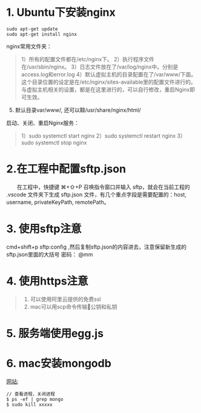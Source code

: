# 1. Ubuntu下安装nginx
```
sudo apt-get update
sudo apt-get install nginx
```

nginx常用文件夹：
> 1）所有的配置文件都在/etc/nginx下。
2）执行程序文件在/usr/sbin/nginx。
3）日志文件放在了/var/log/nginx中。分别是access.log和error.log
4）默认虚拟主机的目录配置在了/var/www/下面。这个目录位置的设定是在/etc/nginx/sites-available里的配置文件进行的。与虚拟主机相关的设置，都是在这里进行的，可以自行修改，重启Nginx即可生效。
5) 默认目录var/www/, 还可以鞥/usr/share/nginx/html/

启动、关闭、重启Nginx服务：
> 1）sudo systemctl start nginx
2）sudo systemctl restart nginx
3）sudo systemctl stop nginx

# 2.在工程中配置sftp.json
  在工程中，快捷键 ⌘+⇧+P 召唤指令窗口并输入 sftp，就会在当前工程的 .vscode 文件夹下生成 sftp.json 文件，有几个重点字段是需要配置的：host, username, privateKeyPath, remotePath。

# 3. 使用sftp注意
 cmd+shift+p  sftp:config ,然后复制sftp.json的内容进去，注意保留新生成的sftp.json里面的大括号
 密码： @mm

# 4. 使用https注意
> 1. 可以使用阿里云提供的免费ssl
> 2. mac可以用scp命令传输公钥和私钥

# 5. 服务端使用egg.js

# 6. mac安装mongodb
[网站](https://www.runoob.com/mongodb/mongodb-osx-install.html);
```
// 查看进程，关闭进程
$ ps -ef | grep mongo
$ sudo kill xxxxx
```
